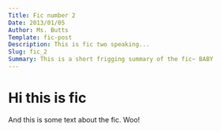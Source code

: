 ```yaml
---
Title: Fic number 2
Date: 2013/01/05
Author: Ms. Butts
Template: fic-post
Description: This is fic two speaking...
Slug: fic_2
Summary: This is a short frigging summary of the fic~ BABY
---
```


# Hi this is fic

And this is some text about the fic. Woo!